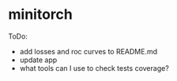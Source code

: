 # minitorch

ToDo:
- add losses and roc curves to README.md
- update app
- what tools can I use to check tests coverage?
